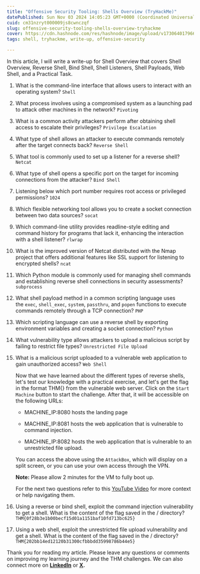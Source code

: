 ```yaml
---
title: "Offensive Security Tooling: Shells Overview (TryHackMe)"
datePublished: Sun Nov 03 2024 14:05:23 GMT+0000 (Coordinated Universal Time)
cuid: cm31nzryt000009js8cwnczqf
slug: offensive-security-tooling-shells-overview-tryhackme
cover: https://cdn.hashnode.com/res/hashnode/image/upload/v1730640179661/e356e9b5-80bb-4516-a165-55dcf02c4846.png
tags: shell, tryhackme, write-up, offensive-security

---
```


In this article, I will write a write-up for Shell Overview that covers Shell Overview, Reverse Shell, Bind Shell, Shell Listeners, Shell Payloads, Web Shell, and a Practical Task.

1. What is the command-line interface that allows users to interact with an operating system? `Shell`
    
2. What process involves using a compromised system as a launching pad to attack other machines in the network? `Pivoting`
    
3. What is a common activity attackers perform after obtaining shell access to escalate their privileges? `Privilege Escalation`
    
4. What type of shell allows an attacker to execute commands remotely after the target connects back? `Reverse Shell`
    
5. What tool is commonly used to set up a listener for a reverse shell? `Netcat`
    
6. What type of shell opens a specific port on the target for incoming connections from the attacker? `Bind Shell`
    
7. Listening below which port number requires root access or privileged permissions? `1024`
    
8. Which flexible networking tool allows you to create a socket connection between two data sources? `socat`
    
9. Which command-line utility provides readline-style editing and command history for programs that lack it, enhancing the interaction with a shell listener? `rlwrap`
    
10. What is the improved version of Netcat distributed with the Nmap project that offers additional features like SSL support for listening to encrypted shells? `ncat`
    
11. Which Python module is commonly used for managing shell commands and establishing reverse shell connections in security assessments? `subprocess`
    
12. What shell payload method in a common scripting language uses the `exec`, `shell_exec`, `system`, `passthru`, and `popen` functions to execute commands remotely through a TCP connection? `PHP`
    
13. Which scripting language can use a reverse shell by exporting environment variables and creating a socket connection? `Python`
    
14. What vulnerability type allows attackers to upload a malicious script by failing to restrict file types? `Unrestricted File Upload`
    
15. What is a malicious script uploaded to a vulnerable web application to gain unauthorized access? `Web Shell`
    
    Now that we have learned about the different types of reverse shells, let's test our knowledge with a practical exercise, and let's get the flag in the format THM{} from the vulnerable web server. Click on the `Start Machine` button to start the challenge. After that, it will be accessible on the following URLs:
    
    * MACHINE\_IP:8080 hosts the landing page
        
    * MACHINE\_IP:8081 hosts the web application that is vulnerable to command injection.
        
    * MACHINE\_IP:8082 hosts the web application that is vulnerable to an unrestricted file upload.
        
    
    You can access the above using the `AttackBox`, which will display on a split screen, or you can use your own access through the VPN.
    
    **Note:** Please allow 2 minutes for the VM to fully boot up.
    
    For the next two questions refer to this [YouTube Video](https://youtu.be/nSv589s4Fg0?si=6i_wqw1fCkkgfdV0) for more context or help navigating them.
    
16. Using a reverse or bind shell, exploit the command injection vulnerability to get a shell. What is the content of the flag saved in the / directory? `THM{0f28b3e1b00becf15d01a1151baf10fd713bc625}`
    
17. Using a web shell, exploit the unrestricted file upload vulnerability and get a shell. What is the content of the flag saved in the / directory? `THM{202bb14ed12120b31300cfbbbdd35998786b44e5}`
    

Thank you for reading my article. Please leave any questions or comments on improving my learning journey and the THM challenges. We can also connect more on [**LinkedIn**](https://www.linkedin.com/in/sharon-jebitok) or [**X**](https://x.com/SharonJebitok)**.**